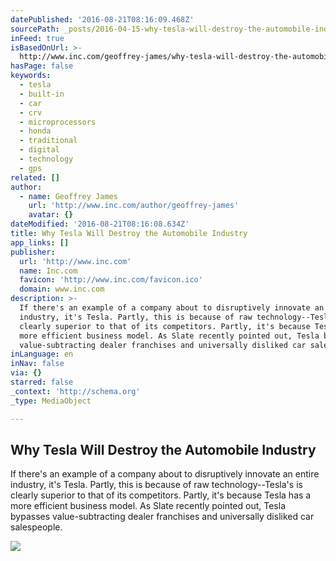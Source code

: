 ```yaml
---
datePublished: '2016-08-21T08:16:09.468Z'
sourcePath: _posts/2016-04-15-why-tesla-will-destroy-the-automobile-industry.md
inFeed: true
isBasedOnUrl: >-
  http://www.inc.com/geoffrey-james/why-tesla-will-destroy-the-automobile-industry.html?cid=sf01002&sr_share=facebook
hasPage: false
keywords:
  - tesla
  - built-in
  - car
  - crv
  - microprocessors
  - honda
  - traditional
  - digital
  - technology
  - gps
related: []
author:
  - name: Geoffrey James
    url: 'http://www.inc.com/author/geoffrey-james'
    avatar: {}
dateModified: '2016-08-21T08:16:08.634Z'
title: Why Tesla Will Destroy the Automobile Industry
app_links: []
publisher:
  url: 'http://www.inc.com'
  name: Inc.com
  favicon: 'http://www.inc.com/favicon.ico'
  domain: www.inc.com
description: >-
  If there's an example of a company about to disruptively innovate an entire
  industry, it's Tesla. Partly, this is because of raw technology--Tesla's is
  clearly superior to that of its competitors. Partly, it's because Tesla has a
  more efficient business model. As Slate recently pointed out, Tesla bypasses
  value-subtracting dealer franchises and universally disliked car salespeople.
inLanguage: en
inNav: false
via: {}
starred: false
_context: 'http://schema.org'
_type: MediaObject

---
```

<article style=""><h1>Why Tesla Will Destroy the Automobile Industry</h1><p>If there's an example of a company about to disruptively innovate an entire industry, it's Tesla. Partly, this is because of raw technology--Tesla's is clearly superior to that of its competitors. Partly, it's because Tesla has a more efficient business model. As Slate recently pointed out, Tesla bypasses value-subtracting dealer franchises and universally disliked car salespeople.</p><img src="http://images.inc.com/uploaded_files/image/970x450/getty_519107752_88725.jpg" /></article>